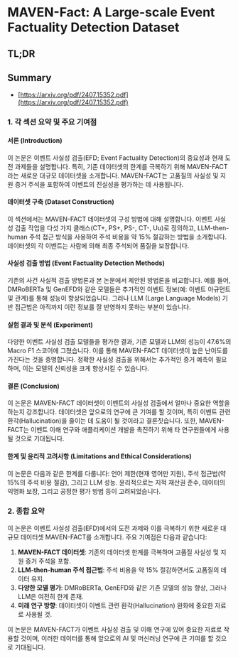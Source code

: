 # MAVEN-Fact: A Large-scale Event Factuality Detection Dataset
## TL;DR
## Summary
- [https://arxiv.org/pdf/2407.15352.pdf](https://arxiv.org/pdf/2407.15352.pdf)

### 1. 각 섹션 요약 및 주요 기여점

#### 서론 (Introduction)
이 논문은 이벤트 사실성 검출(EFD; Event Factuality Detection)의 중요성과 현재 도전 과제들을 설명합니다. 특히, 기존 데이터셋의 한계를 극복하기 위해 MAVEN-FACT라는 새로운 대규모 데이터셋을 소개합니다. MAVEN-FACT는 고품질의 사실성 및 지원 증거 주석을 포함하여 이벤트의 진실성을 평가하는 데 사용됩니다.

#### 데이터셋 구축 (Dataset Construction)
이 섹션에서는 MAVEN-FACT 데이터셋의 구성 방법에 대해 설명합니다. 이벤트 사실성 검출 작업을 다섯 가지 클래스(CT+, PS+, PS-, CT-, Uu)로 정의하고, LLM-then-human 주석 접근 방식을 사용하여 주석 비용을 약 15% 절감하는 방법을 소개합니다. 데이터셋의 각 이벤트는 사람에 의해 최종 주석되어 품질을 보장합니다.

#### 사실성 검출 방법 (Event Factuality Detection Methods)
기존의 사건 사실적 검출 방법론과 본 논문에서 제안된 방법론을 비교합니다. 예를 들어, DMRoBERTa 및 GenEFD와 같은 모델들은 추가적인 이벤트 정보(예: 이벤트 아규먼트 및 관계)를 통해 성능이 향상되었습니다. 그러나 LLM (Large Language Models) 기반 접근법은 아직까지 이런 정보를 잘 반영하지 못하는 부분이 있습니다.

#### 실험 결과 및 분석 (Experiment)
다양한 이벤트 사실성 검출 모델들을 평가한 결과, 기존 모델과 LLM의 성능이 47.6%의 Macro F1 스코어에 그쳤습니다. 이를 통해 MAVEN-FACT 데이터셋이 높은 난이도를 가진다는 것을 증명합니다. 정확한 사실성 검출을 위해서는 추가적인 증거 예측이 필요하며, 이는 모델의 신뢰성을 크게 향상시킬 수 있습니다.

#### 결론 (Conclusion)
이 논문은 MAVEN-FACT 데이터셋이 이벤트의 사실성 검출에서 얼마나 중요한 역할을 하는지 강조합니다. 데이터셋은 앞으로의 연구에 큰 기여를 할 것이며, 특히 이벤트 관련 환각(Hallucination)을 줄이는 데 도움이 될 것이라고 결론짓습니다. 또한, MAVEN-FACT는 이벤트 이해 연구와 애플리케이션 개발을 촉진하기 위해 타 연구원들에게 사용될 것으로 기대됩니다.

#### 한계 및 윤리적 고려사항 (Limitations and Ethical Considerations)
이 논문은 다음과 같은 한계를 다룹니다: 언어 제한(현재 영어만 지원), 주석 접근법(약 15%의 주석 비용 절감), 그리고 LLM 성능. 윤리적으로는 지적 재산권 준수, 데이터의 익명화 보장, 그리고 공정한 평가 방법 등이 고려되었습니다.

### 2. 종합 요약
이 논문은 이벤트 사실성 검출(EFD)에서의 도전 과제와 이를 극복하기 위한 새로운 대규모 데이터셋 MAVEN-FACT를 소개합니다. 주요 기여점은 다음과 같습니다:

1. **MAVEN-FACT 데이터셋**: 기존의 데이터셋 한계를 극복하며 고품질 사실성 및 지원 증거 주석을 포함.
2. **LLM-then-human 주석 접근법**: 주석 비용을 약 15% 절감하면서도 고품질의 데이터 유지.
3. **다양한 모델 평가**: DMRoBERTa, GenEFD와 같은 기존 모델의 성능 향상, 그러나 LLM은 여전히 한계 존재.
4. **미래 연구 방향**: 데이터셋이 이벤트 관련 환각(Hallucination) 완화에 중요한 자료로 사용될 것.

이 논문은 MAVEN-FACT가 이벤트 사실성 검출 및 이해 연구에 있어 중요한 자료로 작용할 것이며, 이러한 데이터를 통해 앞으로의 AI 및 머신러닝 연구에 큰 기여를 할 것으로 기대됩니다.